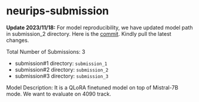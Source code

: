 # neurips-submission


**Update 2023/11/18:** For model reproducibility, we have updated model path in submission_2 directory. Here is the [commit](https://github.com/akjindal53244/neurips-submission/commit/e29e562040445d820e429428f2269216dbe6eed7). Kindly pull the latest changes.



Total Number of Submissions: 3

- submission#1 directory: `submission_1`
- submission#2 directory: `submission_2`
- submission#3 directory: `submission_3`


Model Description: It is a QLoRA finetuned model on top of Mistral-7B mode. We want to evaluate on 4090 track.
